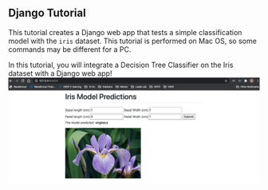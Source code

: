 
## Django Tutorial
This tutorial creates a Django web app that tests a simple classification model with the `iris` dataset. This tutorial is performed on Mac OS, so some commands may be different for a PC.

In this tutorial, you will integrate a Decision Tree Classifier on the Iris dataset with a Django web app!
<img src="tutorial_imgs/model-prediction-images.png">